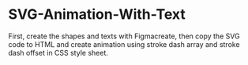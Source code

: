 # SVG-Animation-With-Text
First, create the shapes and texts with Figmacreate, then copy the SVG code to HTML and create animation using stroke dash array and stroke dash offset in CSS style sheet.
